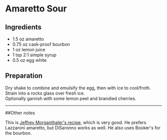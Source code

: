 # Amaretto Sour

## Ingredients

* 1.5 oz  amaretto   
* 0.75 oz cask-proof bourbon   
* 1 oz    lemon juice  
* 1 tsp   2:1 simple syrup  
* 0.5 oz  egg white 

## Preparation

Dry shake to combine and emulsify the egg, then with ice to cool/froth.  
Strain into a rocks glass over fresh ice.  
Optionally garnish with some lemon peel and brandied cherries.  

***

##Other notes

This is [Jeffrey Morganthaler's recipe](http://www.jeffreymorgenthaler.com/2012/i-make-the-best-amaretto-sour-in-the-world/), which is very good. He prefers Lazzaroni amaretto, but DiSaronno works as well. He also uses Booker's for the bourbon. 

